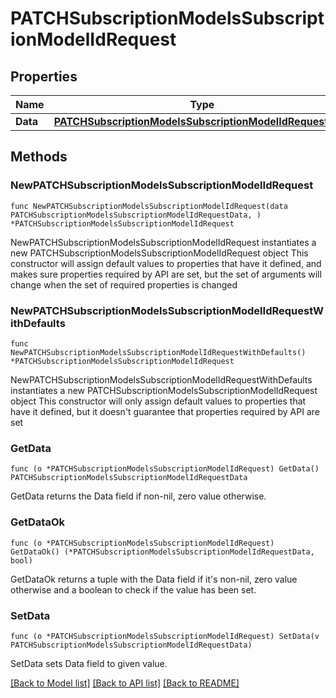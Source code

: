 # PATCHSubscriptionModelsSubscriptionModelIdRequest

## Properties

Name | Type | Description | Notes
------------ | ------------- | ------------- | -------------
**Data** | [**PATCHSubscriptionModelsSubscriptionModelIdRequestData**](PATCHSubscriptionModelsSubscriptionModelIdRequestData.md) |  | 

## Methods

### NewPATCHSubscriptionModelsSubscriptionModelIdRequest

`func NewPATCHSubscriptionModelsSubscriptionModelIdRequest(data PATCHSubscriptionModelsSubscriptionModelIdRequestData, ) *PATCHSubscriptionModelsSubscriptionModelIdRequest`

NewPATCHSubscriptionModelsSubscriptionModelIdRequest instantiates a new PATCHSubscriptionModelsSubscriptionModelIdRequest object
This constructor will assign default values to properties that have it defined,
and makes sure properties required by API are set, but the set of arguments
will change when the set of required properties is changed

### NewPATCHSubscriptionModelsSubscriptionModelIdRequestWithDefaults

`func NewPATCHSubscriptionModelsSubscriptionModelIdRequestWithDefaults() *PATCHSubscriptionModelsSubscriptionModelIdRequest`

NewPATCHSubscriptionModelsSubscriptionModelIdRequestWithDefaults instantiates a new PATCHSubscriptionModelsSubscriptionModelIdRequest object
This constructor will only assign default values to properties that have it defined,
but it doesn't guarantee that properties required by API are set

### GetData

`func (o *PATCHSubscriptionModelsSubscriptionModelIdRequest) GetData() PATCHSubscriptionModelsSubscriptionModelIdRequestData`

GetData returns the Data field if non-nil, zero value otherwise.

### GetDataOk

`func (o *PATCHSubscriptionModelsSubscriptionModelIdRequest) GetDataOk() (*PATCHSubscriptionModelsSubscriptionModelIdRequestData, bool)`

GetDataOk returns a tuple with the Data field if it's non-nil, zero value otherwise
and a boolean to check if the value has been set.

### SetData

`func (o *PATCHSubscriptionModelsSubscriptionModelIdRequest) SetData(v PATCHSubscriptionModelsSubscriptionModelIdRequestData)`

SetData sets Data field to given value.



[[Back to Model list]](../README.md#documentation-for-models) [[Back to API list]](../README.md#documentation-for-api-endpoints) [[Back to README]](../README.md)


